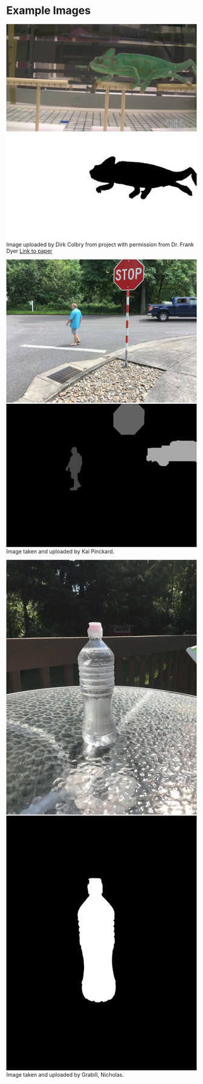 # Example Images

![Chameleon](./Chameleon.jpg)
![Chameleon Ground Truth](./Chameleon_GT.png)
Image uploaded by Dirk Colbry from project with permission from Dr. Frank Dyer [Link to paper]()


![Street](./Street.png)
![Street Ground Truth](./Street_GT.png)
Image taken and uploaded by Kai Pinckard.

![Waterbottle](./Waterbottle.jpg)
![Waterbottle_GT](./Waterbottle_GT.jpg)
Image taken and uploaded by Grabill, Nicholas.

